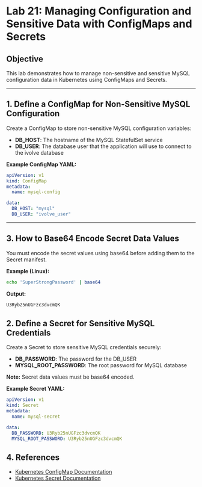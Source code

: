 # Lab 21: Managing Configuration and Sensitive Data with ConfigMaps and Secrets

## Objective
This lab demonstrates how to manage non-sensitive and sensitive MySQL configuration data in Kubernetes using ConfigMaps and Secrets.

---

## 1. Define a ConfigMap for Non-Sensitive MySQL Configuration
Create a ConfigMap to store non-sensitive MySQL configuration variables:
- **DB_HOST**: The hostname of the MySQL StatefulSet service
- **DB_USER**: The database user that the application will use to connect to the ivolve database

**Example ConfigMap YAML:**
```yaml
apiVersion: v1
kind: ConfigMap
metadata:
  name: mysql-config

data:
  DB_HOST: "mysql"
  DB_USER: "ivolve_user"
```

---

## 3. How to Base64 Encode Secret Data Values
You must encode the secret values using base64 before adding them to the Secret manifest.

**Example (Linux):**
```sh
echo 'SuperStrongPassword' | base64
```

**Output:**
```bash
U3Ryb25nUGFzc3dvcmQK
```


## 2. Define a Secret for Sensitive MySQL Credentials
Create a Secret to store sensitive MySQL credentials securely:
- **DB_PASSWORD**: The password for the DB_USER
- **MYSQL_ROOT_PASSWORD**: The root password for MySQL database

**Note:** Secret data values must be base64 encoded.


**Example Secret YAML:**
```yaml
apiVersion: v1
kind: Secret
metadata:
  name: mysql-secret

data:
  DB_PASSWORD: U3Ryb25nUGFzc3dvcmQK
  MYSQL_ROOT_PASSWORD: U3Ryb25nUGFzc3dvcmQK
```


## 4. References
- [Kubernetes ConfigMap Documentation](https://kubernetes.io/docs/concepts/configuration/configmap/)
- [Kubernetes Secret Documentation](https://kubernetes.io/docs/concepts/configuration/secret/)
